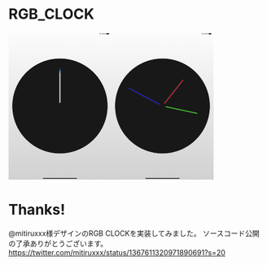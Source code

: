 # RGB_CLOCK

<img src="sample1.png" width="40%" align="left">
<img src="sample2.png" width="40%">
<br clear="left">

# Thanks!
@mitiruxxx様デザインのRGB CLOCKを実装してみました。
ソースコード公開の了承ありがとうございます。
https://twitter.com/mitiruxxx/status/1367611320971890691?s=20
